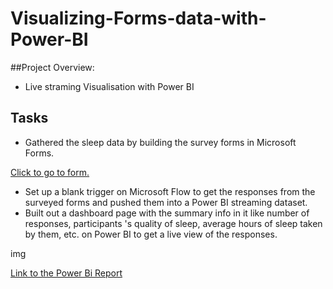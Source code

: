 # Visualizing-Forms-data-with-Power-BI

##Project Overview:
- Live straming Visualisation with Power BI

## Tasks

* Gathered the sleep data by building the survey forms in Microsoft Forms.

[Click to go to form.](https://forms.office.com/Pages/ResponsePage.aspx?id=ZXg2P40lY0uwdKtsifXvxRk_YJAC6clAtS2DYMylNhRURExTSExGTzNERkNEREFPNlVYOE5ZSkZZNy4u)

* Set up a blank trigger on Microsoft Flow to get the responses from the surveyed forms and pushed them  into a Power BI streaming dataset.
* Built out a dashboard page with the summary info in it like number of responses, participants 's  quality of sleep, average hours of sleep taken by them, etc. on Power BI to get a live view of the responses.

img 

[Link to the Power Bi Report](https://app.powerbi.com/reportEmbed?reportId=bffa942d-f62a-4771-b232-98ca9a76fb2d&autoAuth=true&ctid=3f367865-258d-4b63-b074-ab6c89f5efc5&config=eyJjbHVzdGVyVXJsIjoiaHR0cHM6Ly93YWJpLWZyYW5jZS1jZW50cmFsLWEtcHJpbWFyeS1yZWRpcmVjdC5hbmFseXNpcy53aW5kb3dzLm5ldC8ifQ%3D%3D)


